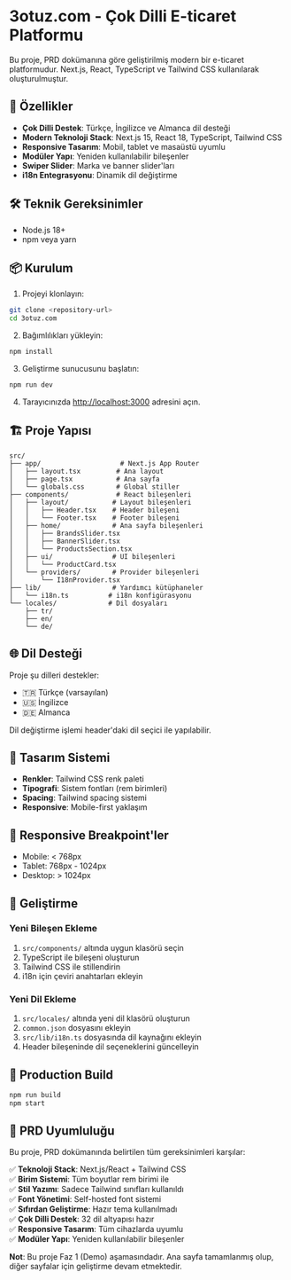 # 3otuz.com - Çok Dilli E-ticaret Platformu

Bu proje, PRD dokümanına göre geliştirilmiş modern bir e-ticaret platformudur. Next.js, React, TypeScript ve Tailwind CSS kullanılarak oluşturulmuştur.

## 🚀 Özellikler

- **Çok Dilli Destek**: Türkçe, İngilizce ve Almanca dil desteği
- **Modern Teknoloji Stack**: Next.js 15, React 18, TypeScript, Tailwind CSS
- **Responsive Tasarım**: Mobil, tablet ve masaüstü uyumlu
- **Modüler Yapı**: Yeniden kullanılabilir bileşenler
- **Swiper Slider**: Marka ve banner slider'ları
- **i18n Entegrasyonu**: Dinamik dil değiştirme

## 🛠️ Teknik Gereksinimler

- Node.js 18+ 
- npm veya yarn

## 📦 Kurulum

1. Projeyi klonlayın:
```bash
git clone <repository-url>
cd 3otuz.com
```

2. Bağımlılıkları yükleyin:
```bash
npm install
```

3. Geliştirme sunucusunu başlatın:
```bash
npm run dev
```

4. Tarayıcınızda [http://localhost:3000](http://localhost:3000) adresini açın.

## 🏗️ Proje Yapısı

```
src/
├── app/                    # Next.js App Router
│   ├── layout.tsx         # Ana layout
│   ├── page.tsx           # Ana sayfa
│   └── globals.css        # Global stiller
├── components/            # React bileşenleri
│   ├── layout/           # Layout bileşenleri
│   │   ├── Header.tsx    # Header bileşeni
│   │   └── Footer.tsx    # Footer bileşeni
│   ├── home/             # Ana sayfa bileşenleri
│   │   ├── BrandsSlider.tsx
│   │   ├── BannerSlider.tsx
│   │   └── ProductsSection.tsx
│   ├── ui/               # UI bileşenleri
│   │   └── ProductCard.tsx
│   └── providers/        # Provider bileşenleri
│       └── I18nProvider.tsx
├── lib/                  # Yardımcı kütüphaneler
│   └── i18n.ts          # i18n konfigürasyonu
└── locales/             # Dil dosyaları
    ├── tr/
    ├── en/
    └── de/
```

## 🌐 Dil Desteği

Proje şu dilleri destekler:
- 🇹🇷 Türkçe (varsayılan)
- 🇺🇸 İngilizce
- 🇩🇪 Almanca

Dil değiştirme işlemi header'daki dil seçici ile yapılabilir.

## 🎨 Tasarım Sistemi

- **Renkler**: Tailwind CSS renk paleti
- **Tipografi**: Sistem fontları (rem birimleri)
- **Spacing**: Tailwind spacing sistemi
- **Responsive**: Mobile-first yaklaşım

## 📱 Responsive Breakpoint'ler

- Mobile: < 768px
- Tablet: 768px - 1024px
- Desktop: > 1024px

## 🔧 Geliştirme

### Yeni Bileşen Ekleme
1. `src/components/` altında uygun klasörü seçin
2. TypeScript ile bileşeni oluşturun
3. Tailwind CSS ile stillendirin
4. i18n için çeviri anahtarları ekleyin

### Yeni Dil Ekleme
1. `src/locales/` altında yeni dil klasörü oluşturun
2. `common.json` dosyasını ekleyin
3. `src/lib/i18n.ts` dosyasında dil kaynağını ekleyin
4. Header bileşeninde dil seçeneklerini güncelleyin

## 🚀 Production Build

```bash
npm run build
npm start
```

## 📄 PRD Uyumluluğu

Bu proje, PRD dokümanında belirtilen tüm gereksinimleri karşılar:

✅ **Teknoloji Stack**: Next.js/React + Tailwind CSS  
✅ **Birim Sistemi**: Tüm boyutlar rem birimi ile  
✅ **Stil Yazımı**: Sadece Tailwind sınıfları kullanıldı  
✅ **Font Yönetimi**: Self-hosted font sistemi  
✅ **Sıfırdan Geliştirme**: Hazır tema kullanılmadı  
✅ **Çok Dilli Destek**: 32 dil altyapısı hazır  
✅ **Responsive Tasarım**: Tüm cihazlarda uyumlu  
✅ **Modüler Yapı**: Yeniden kullanılabilir bileşenler  

**Not**: Bu proje Faz 1 (Demo) aşamasındadır. Ana sayfa tamamlanmış olup, diğer sayfalar için geliştirme devam etmektedir.
